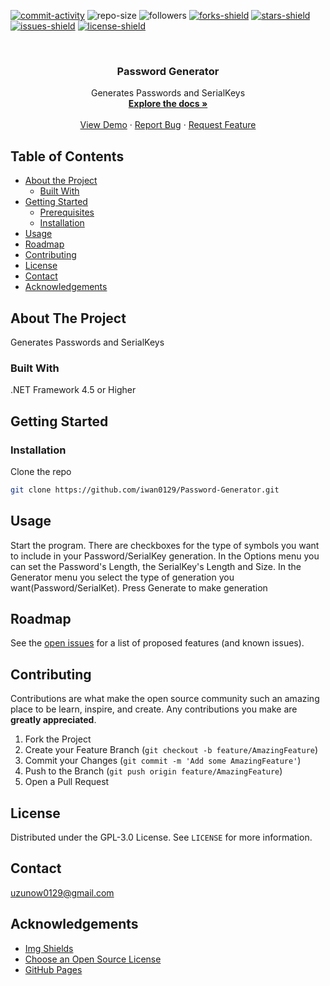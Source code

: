 [![commit-activity]][commit-url]
![repo-size]
![followers]
[![forks-shield]][forks-url]
[![stars-shield]][stars-url]
[![issues-shield]][issues-url]
[![license-shield]][license-url]


<!-- PROJECT LOGO -->
<br />
<p align="center">
  <!--
  <a href="https://github.com/iwan0129/Password-Generator">
    <img src="images/logo.png" alt="Logo" width="80" height="80">
  </a>
  -->
  
  <h3 align="center">Password Generator</h3>

  <p align="center">
    Generates Passwords and SerialKeys
    <br />
    <a href="https://github.com/iwan0129/Password-Generator"><strong>Explore the docs »</strong></a>
    <br />
    <br />
    <a href="https://github.com/iwan0129/Password-Generator">View Demo</a>
    ·
    <a href="https://github.com/iwan0129/Password-Generator/issues">Report Bug</a>
    ·
    <a href="https://github.com/iwan0129/Password-Generator/issues">Request Feature</a>
  </p>
</p>



<!-- TABLE OF CONTENTS -->
## Table of Contents

* [About the Project](#about-the-project)
  * [Built With](#built-with)
* [Getting Started](#getting-started)
  * [Prerequisites](#prerequisites)
  * [Installation](#installation)
* [Usage](#usage)
* [Roadmap](#roadmap)
* [Contributing](#contributing)
* [License](#license)
* [Contact](#contact)
* [Acknowledgements](#acknowledgements)



<!-- ABOUT THE PROJECT -->
## About The Project

<!-- [![Product Name Screen Shot][product-screenshot]](https://example.com) -->

Generates Passwords and SerialKeys




### Built With
.NET Framework 4.5 or Higher




<!-- GETTING STARTED -->
## Getting Started




<!-- ### Prerequisites

This is an example of how to list things you need to use the software and how to install them.
* npm
```sh
npm install npm@latest -g
```
-->



### Installation

Clone the repo
```sh
git clone https://github.com/iwan0129/Password-Generator.git
```




<!-- USAGE EXAMPLES -->
## Usage

Start the program. There are checkboxes for the type of symbols you want to include in your Password/SerialKey generation. In the Options menu you can set the Password's Length, the SerialKey's Length and Size. In the Generator menu you select the type of generation you want(Password/SerialKet). Press Generate to make generation




<!-- ROADMAP -->
## Roadmap

See the [open issues](https://github.com/iwan0129/Password-Generator/issues) for a list of proposed features (and known issues).




<!-- CONTRIBUTING -->
## Contributing

Contributions are what make the open source community such an amazing place to be learn, inspire, and create. Any contributions you make are **greatly appreciated**.

1. Fork the Project
2. Create your Feature Branch (`git checkout -b feature/AmazingFeature`)
3. Commit your Changes (`git commit -m 'Add some AmazingFeature'`)
4. Push to the Branch (`git push origin feature/AmazingFeature`)
5. Open a Pull Request




<!-- LICENSE -->
## License

Distributed under the GPL-3.0 License. See `LICENSE` for more information.




<!-- CONTACT -->
## Contact

uzunow0129@gmail.com




<!-- ACKNOWLEDGEMENTS -->
## Acknowledgements
* [Img Shields](https://shields.io)
* [Choose an Open Source License](https://choosealicense.com)
* [GitHub Pages](https://pages.github.com)


[contributors-shield]: https://img.shields.io/github/contributors/iwan0129/Password-Generator.svg?style=for-the-badge
[contributors-url]: https://github.com/iwan0129/Password-Generator/graphs/contributors
[forks-shield]: https://img.shields.io/github/forks/iwan0129/Password-Generator.svg?style=for-the-badge
[forks-url]: https://github.com/iwan0129/Password-Generator/network/members
[stars-shield]: https://img.shields.io/github/stars/iwan0129/Password-Generator.svg?style=for-the-badge
[stars-url]: https://github.com/iwan0129/Password-Generator/stargazers
[issues-shield]: https://img.shields.io/github/issues/iwan0129/Password-Generator.svg?style=for-the-badge
[issues-url]: https://github.com/iwan0129/Password-Generator/issues
[license-shield]: https://img.shields.io/github/license/iwan0129/Password-Generator.svg?style=for-the-badge
[license-url]: https://github.com/iwan0129/Password-Generator/blob/master/LICENSE
[product-screenshot]: images/screenshot.png
[repo-size]: https://img.shields.io/github/repo-size/iwan0129/Password-Generator.svg?label=repository%20size&style=for-the-badge
[commit-activity]: https://img.shields.io/github/commit-activity/m/iwan0129/Password-Generator.svg?style=for-the-badge
[commit-url]: https://github.com/iwan0129/Password-Generator/commits/master
[followers]: https://img.shields.io/github/followers/iwan0129?style=for-the-badge
